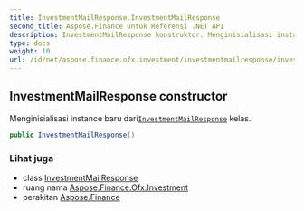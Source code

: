 ```yaml
---
title: InvestmentMailResponse.InvestmentMailResponse
second_title: Aspose.Finance untuk Referensi .NET API
description: InvestmentMailResponse konstruktor. Menginisialisasi instance baru dariInvestmentMailResponse kelas.
type: docs
weight: 10
url: /id/net/aspose.finance.ofx.investment/investmentmailresponse/investmentmailresponse/
---
```

## InvestmentMailResponse constructor

Menginisialisasi instance baru dari[`InvestmentMailResponse`](../) kelas.

```csharp
public InvestmentMailResponse()
```

### Lihat juga

* class [InvestmentMailResponse](../)
* ruang nama [Aspose.Finance.Ofx.Investment](../../investmentmailresponse/)
* perakitan [Aspose.Finance](../../../)


